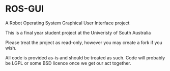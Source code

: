 ROS-GUI
=======

A Robot Operating System Graphical User Interface project


This is a final year student project at the Univeristy of South Australia
 
Please treat the project as read-only, however you may create a fork if you wish.


All code is provided as-is and should be treated as such. Code will probably be LGPL or some BSD licence once we get our act together.



